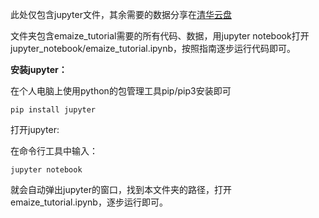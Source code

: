此处仅包含jupyter文件，其余需要的数据分享在[清华云盘](https://cloud.tsinghua.edu.cn/d/dddd2065df0a492fb612/)

文件夹包含emaize_tutorial需要的所有代码、数据，用jupyter notebook打开jupyter_notebook/emaize_tutorial.ipynb，按照指南逐步运行代码即可。


**安装jupyter：**

在个人电脑上使用python的包管理工具pip/pip3安装即可

```
pip install jupyter
```

打开jupyter:

在命令行工具中输入：

```
jupyter notebook
```

就会自动弹出jupyter的窗口，找到本文件夹的路径，打开emaize_tutorial.ipynb，逐步运行即可。



